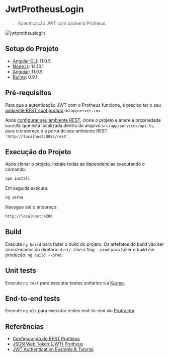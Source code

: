 # JwtProtheusLogin
> Autenticação JWT com backend Protheus.

![jwtprotheuslogin](https://user-images.githubusercontent.com/18331586/104857105-05a71580-58f5-11eb-9ce8-522fbbc2837b.gif)

## Setup do Projeto

* [Angular CLI](https://github.com/angular/angular-cli): 11.0.5
* [Node.js](https://github.com/nodejs/node): 14.13.1
* [Angular](https://github.com/angular/angular): 11.0.5
* [Bulma](https://github.com/jgthms/bulma): 0.9.1

## Pré-requisitos

Para que a autenticação JWT com o Protheus funcione, é preciso ter o seu [ambiente REST configurado](https://tdn.totvs.com/pages/releaseview.action?pageId=519719292) no `appserver.ini`.

Após [configurar seu ambiente REST](https://tdn.totvs.com/pages/releaseview.action?pageId=519719292), clone o projeto e altere a propriedade `baseURL` que está localizada dentro do arquivo `src/app/services/api.ts`, para o endereço e a porta do seu ambiente REST: `'http://localhost:8084/rest'`.

## Execução do Projeto

Após clonar o projeto, instale todas as dependencias executando o comando:

```sh
npm install
```

Em seguida execute:

```sh
ng serve
```

Navegue até o endereço:

```sh
http://localhost:4200
```

## Build

Execute `ng build` para fazer o build do projeto. Os artefatos do build vão ser armazenados no diretório `dist/`. Use a flag `--prod` para fazer o build em produção: `ng build --prod`.

## Unit tests

Execute `ng test` para executar testes unitários via [Karma](https://karma-runner.github.io).

## End-to-end tests

Execute `ng e2e` para executar testes end-to-end via [Protractor](http://www.protractortest.org/).

## Referências

* [Configuração do REST Protheus](https://tdn.totvs.com/pages/releaseview.action?pageId=519719292)
* [JSON Web Token (JWT) Protheus](https://centraldeatendimento.totvs.com/hc/pt-br/articles/360044840733-MP-ADVPL-JSON-Web-Token-JWT-)
* [JWT Authentication Example & Tutorial](https://jasonwatmore.com/post/2019/06/22/angular-8-jwt-authentication-example-tutorial)
